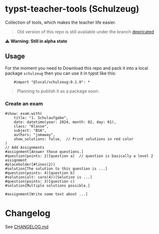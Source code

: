 # typst-teacher-tools (Schulzeug)

Collection of tools, which makes the teacher life easier.

> Old version of this repo is still available under the branch [depricated](https://github.com/jomaway/typst-teacher-templates/tree/depricated)

⚠️ **Warning: Still in alpha state**

## Usage

For the moment you need to Download this repo and pack it into a local package `schulzeug` then you can use it in typst like this:

```typst
    #import "@local/schulzeug:0.1.0": *
```

> Planning to publish it as a package soon.

### Create an exam

```typst
#show: exam.with(
    title: "1. Schulaufgabe",
    date: datetime(year: 2024, month: 02, day: 01), 
    class: "Klasse",
    subject: "BSA",
    authors: "jomaway",
    show_solutions: false,  // Print solutions in red color
)
// Add Assignments
#assignment[Answer those questions.]
#question(points: 2)[question a]  // question is basically a level 2 assignment
#placeholder[#lines(2)]
#solution[The solution to this question is ...]
#question(points: 4)[question b]
#solution(alt: caro(4))[Solution is ...]
#question(points: 3)[question c]
#solution[Multiple solutions possible.]

#assignment[Write some text about ...]
```

# Changelog

See [CHANGELOG.md](CHANGELOG.md)
